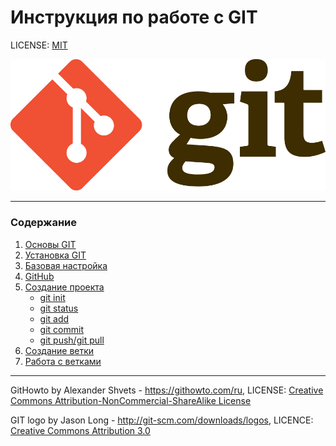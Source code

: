 # Инструкция по работе с GIT

LICENSE: [MIT](./license.md)

![git-logo](./Git-Logo-2Color.png)

---

### Содержание

1. [Основы GIT](./GIT.md)
2. [Установка GIT](./installation.md)
3. [Базовая настройка](./First%20setup.md)
4. [GitHub](./GitHub.md)
5. [Создание проекта](./creating%20a%20file.md)
   + [git init](./git%20init.md)
   + [git status](./git%20status.md)
   + [git add](./add.md)
   + [git commit](./git%20commit.md)
   + [git push/git pull](./git%20push.md)
6. [Создание ветки](./creating%20a%20branch.md)
7. [Работа с ветками](./working%20with%20branches.md)




---

GitHowto by Alexander Shvets - https://githowto.com/ru, LICENSE: [Creative Commons Attribution-NonCommercial-ShareAlike License](https://creativecommons.org/licenses/by-nc-sa/3.0/)


GIT logo by Jason Long - http://git-scm.com/downloads/logos, LICENCE: [Creative Commons Attribution 3.0](https://creativecommons.org/licenses/by/3.0/)
